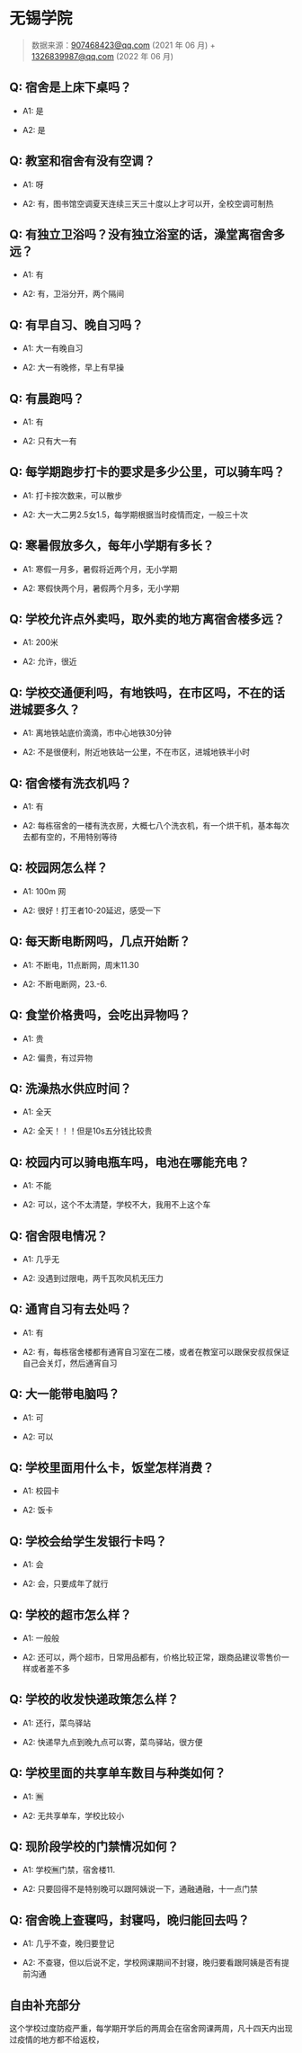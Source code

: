 # 无锡学院

> 数据来源：907468423@qq.com (2021 年 06 月) + 1326839987@qq.com (2022 年 06 月)

## Q: 宿舍是上床下桌吗？

- A1: 是

- A2: 是

## Q: 教室和宿舍有没有空调？

- A1: 呀

- A2: 有，图书馆空调夏天连续三天三十度以上才可以开，全校空调可制热

## Q: 有独立卫浴吗？没有独立浴室的话，澡堂离宿舍多远？

- A1: 有

- A2: 有，卫浴分开，两个隔间

## Q: 有早自习、晚自习吗？

- A1: 大一有晚自习

- A2: 大一有晚修，早上有早操

## Q: 有晨跑吗？

- A1: 有

- A2: 只有大一有

## Q: 每学期跑步打卡的要求是多少公里，可以骑车吗？

- A1: 打卡按次数来，可以散步

- A2: 大一大二男2.5女1.5，每学期根据当时疫情而定，一般三十次

## Q: 寒暑假放多久，每年小学期有多长？

- A1: 寒假一月多，暑假将近两个月，无小学期

- A2: 寒假快两个月，暑假两个月多，无小学期

## Q: 学校允许点外卖吗，取外卖的地方离宿舍楼多远？

- A1: 200米

- A2: 允许，很近

## Q: 学校交通便利吗，有地铁吗，在市区吗，不在的话进城要多久？

- A1: 离地铁站底价滴滴，市中心地铁30分钟

- A2: 不是很便利，附近地铁站一公里，不在市区，进城地铁半小时

## Q: 宿舍楼有洗衣机吗？

- A1: 有

- A2: 每栋宿舍的一楼有洗衣房，大概七八个洗衣机，有一个烘干机，基本每次去都有空的，不用特别等待

## Q: 校园网怎么样？

- A1: 100m 网

- A2: 很好！打王者10-20延迟，感受一下

## Q: 每天断电断网吗，几点开始断？

- A1: 不断电，11点断网，周末11.30

- A2: 不断电断网，23.-6.

## Q: 食堂价格贵吗，会吃出异物吗？

- A1: 贵

- A2: 偏贵，有过异物

## Q: 洗澡热水供应时间？

- A1: 全天

- A2: 全天！！！但是10s五分钱比较贵

## Q: 校园内可以骑电瓶车吗，电池在哪能充电？

- A1: 不能

- A2: 可以，这个不太清楚，学校不大，我用不上这个车

## Q: 宿舍限电情况？

- A1: 几乎无

- A2: 没遇到过限电，两千瓦吹风机无压力

## Q: 通宵自习有去处吗？

- A1: 有

- A2: 有，每栋宿舍楼都有通宵自习室在二楼，或者在教室可以跟保安叔叔保证自己会关灯，然后通宵自习

## Q: 大一能带电脑吗？

- A1: 可

- A2: 可以

## Q: 学校里面用什么卡，饭堂怎样消费？

- A1: 校园卡

- A2: 饭卡

## Q: 学校会给学生发银行卡吗？

- A1: 会

- A2: 会，只要成年了就行

## Q: 学校的超市怎么样？

- A1: 一般般

- A2: 还可以，两个超市，日常用品都有，价格比较正常，跟商品建议零售价一样或者差不多

## Q: 学校的收发快递政策怎么样？

- A1: 还行，菜鸟驿站

- A2: 快递早九点到晚九点可以寄，菜鸟驿站，很方便

## Q: 学校里面的共享单车数目与种类如何？

- A1: 🈚

- A2: 无共享单车，学校比较小

## Q: 现阶段学校的门禁情况如何？

- A1: 学校🈚门禁，宿舍楼11.

- A2: 只要回得不是特别晚可以跟阿姨说一下，通融通融，十一点门禁

## Q: 宿舍晚上查寝吗，封寝吗，晚归能回去吗？

- A1: 几乎不查，晚归要登记

- A2: 不查寝，但以后说不定，学校网课期间不封寝，晚归要看跟阿姨是否有提前沟通

## 自由补充部分

这个学校过度防疫严重，每学期开学后的两周会在宿舍网课两周，凡十四天内出现过疫情的地方都不给返校，